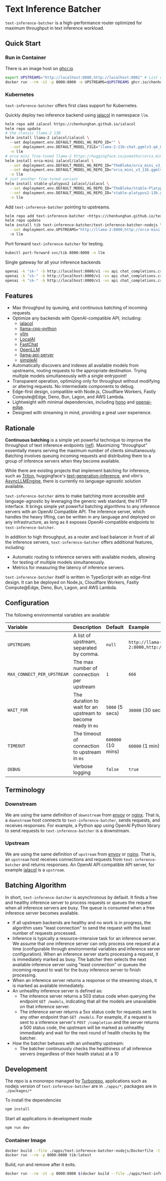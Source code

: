 # Text Inference Batcher

`text-inference-batcher` is a high-performance router optimized for maximum throughput in text inference workload.

## Quick Start

### Run in Container

There is an image host on [ghcr.io](https://github.com/chenhunghan/text-inference-batcher/pkgs/container/text-inference-batcher-nodejs)

```sh
export UPSTREAMS="http://localhost:8080,http://localhost:8081" # List of OpenAI-compatible upstreams separated by comma
docker run --rm -it -p 8000:8000 -e UPSTREAMS=$UPSTREAMS ghcr.io/chenhunghan/text-inference-batcher-nodejs:latest # node.js version
```

### Kubernetes

`text-inference-batcher` offers first class support for Kubernetes.

Quickly deploy two inference backend using [ialacol](https://github.com/chenhunghan/ialacol) in namespace `llm`.

```sh
helm repo add ialacol https://chenhunghan.github.io/ialacol
helm repo update
# the classic llama-2 13B
helm install llama-2 ialacol/ialacol \ 
  --set deployment.env.DEFAULT_MODEL_HG_REPO_ID="" \
  --set deployment.env.DEFAULT_MODEL_FILE="llama-2-13b-chat.ggmlv3.q4_0.bin" \
  -n llm
# orca mini fine-tuned llama-2 https://huggingface.co/psmathur/orca_mini_v3_13b
helm install orca-mini ialacol/ialacol \
  --set deployment.env.DEFAULT_MODEL_HG_REPO_ID="TheBloke/orca_mini_v3_13B-GGML" \
  --set deployment.env.DEFAULT_MODEL_HG_REPO_ID="orca_mini_v3_13b.ggmlv3.q4_0.bin" \
  -n llm
# just another fine-tuned variant
helm install stable-platypus2 ialacol/ialacol \
  --set deployment.env.DEFAULT_MODEL_HG_REPO_ID="TheBloke/Stable-Platypus2-13B-GGML" \
  --set deployment.env.DEFAULT_MODEL_HG_REPO_ID="stable-platypus2-13b.ggmlv3.q4_0.bin" \
  -n llm
```

Add `text-inference-batcher` pointing to upstreams.

```sh
helm repo add text-inference-batcher <https://chenhunghan.github.io/text-inference-batcher>
helm repo update
helm install tib text-inference-batcher/text-inference-batcher-nodejs \
  --set deployment.env.UPSTREAMS="http://llama-2:8000,http://orca-mini:8000,http://stable-platypus2:8000"
  -n llm
```

Port forward `text-inference-batcher` for testing.

```sh
kubectl port-forward svc/tib 8000:8000 -n llm
```

Single gateway for all your inference backends

```sh
openai -k "sk-" -b http://localhost:8000/v1 -vv api chat_completions.create -m llama-2-13b-chat.ggmlv3.q4_0.bin -g user "Hello world!"
openai -k "sk-" -b http://localhost:8000/v1 -vv api chat_completions.create -m orca_mini_v3_13b.ggmlv3.q4_0.bin -g user "Hello world!"
openai -k "sk-" -b http://localhost:8000/v1 -vv api chat_completions.create -m stable-platypus2-13b.ggmlv3.q4_0.bin -g user "Hello world!"
```

## Features

- Max throughput by queuing, and continuous batching of incoming requests.
- Optimize any backends with OpenAI-compatible API, including:
  - [ialacol](https://github.com/chenhunghan/ialacol)
  - [llama-cpp-python](https://github.com/abetlen/llama-cpp-python/tree/main#web-server)
  - [vllm](https://github.com/vllm-project/vllm)
  - [LocalAI](https://github.com/go-skynet/LocalAI)
  - [FastChat](https://github.com/lm-sys/FastChat/blob/main/docs/openai_api.md)
  - [OpenLLM](https://github.com/bentoml/OpenLLM)
  - [llama-api-server](https://github.com/iaalm/llama-api-server)
  - [simpleAI](https://github.com/lhenault/simpleAI)
- Automatically discovers and indexes all available models from upstreams, routing requests to the appropriate destination. Trying multiple models simultaneously with a single entrypoint!
- Transparent operation, optimizing only for throughput without modifying or altering requests. No intermediate components to debug.
- Edge-first design, compatible with Node.js, Cloudflare Workers, Fastly Compute@Edge, Deno, Bun, Lagon, and AWS Lambda.
- Lightweight with minimal dependencies, including [hono](https://github.com/honojs/hono) and [openai-edge](https://github.com/dan-kwiat/openai-edge).
- Designed with streaming in mind, providing a great user experience.

## Rationale

**Continuous batching** is a simple yet powerful technique to improve the throughput of text inference endpoints ([ref](https://github.com/huggingface/text-generation-inference/tree/main/router#continuous-batching)). Maximizing "throughput" essentially means serving the maximum number of clients simultaneously. Batching involves queuing incoming requests and distributing them to a group of inference servers when they become available.

While there are existing projects that implement batching for inference, such as [Triton](https://docs.nvidia.com/deeplearning/triton-inference-server/user-guide/docs/examples/jetson/concurrency_and_dynamic_batching/README.html), huggingface's [text-generation-inference](https://github.com/huggingface/text-generation-inference/tree/main/router), and vllm's [AsyncLLMEngine](https://github.com/vllm-project/vllm/blob/main/vllm/engine/async_llm_engine.py#L17C7-L17C21), there is currently no language-agnostic solution available.

`text-inference-batcher` aims to make batching more accessible and language-agnostic by leveraging the generic web standard, the HTTP interface. It brings simple yet powerful batching algorithms to any inference servers with an OpenAI Compatible API. The inference server, which handles the heavy lifting, can be written in any language and deployed on any infrastructure, as long as it exposes OpenAI-compatible endpoints to `text-inference-batcher`.

In addition to high throughput, as a router and load balancer in front of all the inference servers, `text-inference-batcher` offers additional features, including:

- Automatic routing to inference servers with available models, allowing for testing of multiple models simultaneously.
- Metrics for measuring the latency of inference servers.

`text-inference-batcher` itself is written in TypeScript with an edge-first design. It can be deployed on Node.js, Cloudflare Workers, Fastly Compute@Edge, Deno, Bun, Lagon, and AWS Lambda.

## Configuration

The following environmental variables are available

| Variable                   |  Description                                                     | Default            | Example                                          |
| :------------------------- |  :-------------------------------------------------------------- | :----------------  | :----------------------------------------------- |
| `UPSTREAMS`                |  A list of upstream, separated by comma.                         | `null`             | `http://llama-2:8000,http://falcon:8000`         |
| `MAX_CONNECT_PER_UPSTREAM` |  The max number of connection per upstream                       | `1`                | `666`                                            |
| `WAIT_FOR`                 |  The duration to wait for an upstream to become ready in `ms`    | `5000` (5 secs)    | `30000` (30 seconds)                             |
| `TIMEOUT`                  |  The timeout of connection to upstream in `ms`                   | `600000` (10 mins) | `60000` (1 min)                                  |
| `DEBUG`                    |  Verbose logging                                                 | `false`            | `true`                                           |

## Terminology

### Downstream

We are using the same definition of `downstream` from [envoy](https://www.envoyproxy.io/docs/envoy/latest/intro/arch_overview/intro/terminology) or [nginx](https://stackoverflow.com/questions/32364579/upstream-downstream-terminology-used-backwards-e-g-nginx). That is, a `downstream` host connects to `text-inference-batcher`, sends requests, and receives responses. For example, a Python app using OpenAI Python library to send requests to `text-inference-batcher` is a downstream.

### Upstream

We are using the same definition of `upstream` from [envoy](https://www.envoyproxy.io/docs/envoy/latest/intro/arch_overview/intro/terminology) or [nginx](https://nginx.org/en/docs/http/ngx_http_upstream_module.html). That is, an `upstream` host receives connections and requests from `text-inference-batcher` and returns responses. An OpenAI API compatible API server, for example [ialacol](https://github.com/chenhunghan/ialacol) is a `upstream`.

## Batching Algorithm

In short, `text-inference-batcher` is asynchronous by default. It finds a free and healthy inference server to process requests or queues the request when all inference servers are busy. The queue is consumed when a free inference server becomes available.

- If all upstream backends are healthy and no work is in progress, the algorithm uses "least connection" to send the request with the least number of requests processed.
- Inference is typically a resource-intensive task for an inference server. We assume that one inference server can only process one request at a time (configurable through environmental variables and inference server configuration). When an inference server starts processing a request, it is immediately marked as busy. The batcher then selects the next available inference server using "least connection" or queues the incoming request to wait for the busy inference server to finish processing.
- When an inference server returns a response or the streaming stops, it is marked as available immediately.
- An unhealthy inference server is defined as:
  - The inference server returns a 503 status code when querying the endpoint `GET /models`, indicating that all the models are unavailable on that inference server.
  - The inference server returns a 5xx status code for requests sent to any other endpoint than `GET /models`. For example, if a request is sent to a inference server's `POST /completion` and the server returns a 500 status code, the upstream will be marked as unhealthy immediately and wait for the next round of health checks by the batcher.
- How the batcher behaves with an unhealthy upstream:
  - The batcher continuously checks the healthiness of all inference servers (regardless of their health status) at a 10

## Development

The repo is a monorepo managed by [Turborepo](https://turbo.build/repo), applications such as nodejs version of `text-inference-batcher` are in `./apps/*`, packages are in `./packages/*`

To install the dependencies

```sh
npm install
```

Start all applications in development mode

```sh
npm run dev
```

### Container Image

```sh
docker build --file ./apps/text-inference-batcher-nodejs/Dockerfile -t tib:latest .
docker run --rm -p 8000:8000 tib:latest
```

Build, run and remove after it exits.

```sh
docker run --rm -it -p 8000:8000 $(docker build --file ./apps/text-inference-batcher-nodejs/Dockerfile -q .)
```
